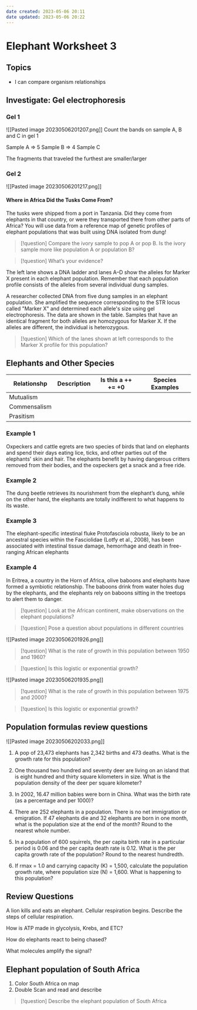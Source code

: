 ```yaml
---
date created: 2023-05-06 20:11
date updated: 2023-05-06 20:22
---
```


# Elephant Worksheet 3

## Topics

- I can compare organism relationships

## Investigate: Gel electrophoresis

### Gel 1

![[Pasted image 20230506201207.png]]
Count the  bands on  sample A, B and C in gel 1

Sample A => 5
Sample B => 4
Sample C

The fragments that traveled the furthest are smaller/larger

### Gel 2

![[Pasted image 20230506201217.png]]

#### Where in Africa Did the Tusks Come From?

The tusks were shipped from a port in Tanzania. Did they come from elephants in that country, or were they transported there from other parts of Africa? You will use data from a reference map of genetic profiles of elephant populations that was built using DNA isolated from dung!

> [!question] Compare the ivory sample to pop A or pop B. Is the ivory sample more like population A or population B?

> [!question] What’s your evidence?

The left lane shows a DNA ladder and lanes A–D show the alleles for Marker X present in each elephant population. Remember that each population profile consists of the alleles from several individual dung samples.

A researcher collected DNA from five dung samples in an elephant population. She amplified the sequence corresponding to the STR locus called "Marker X" and determined each allele's size using gel electrophoresis. The data are shown in the table. Samples that have an identical fragment for both alleles are homozygous for Marker X. If the alleles are different, the individual is heterozygous.

> [!question] Which of the lanes shown at left corresponds to the Marker X profile for this population?

## Elephants and Other Species

| Relationshp  | Description | Is this a ++ += +0 | Species Examples |
| ------------ | ----------- | ------------------ | ---------------- |
| Mutualism    |             |                    |                  |
| Commensalism |             |                    |                  |
| Prasitism    |             |                    |                  |

### Example 1

Oxpeckers and cattle egrets are two species of birds that land on elephants and spend their days eating lice, ticks, and other parties out of the elephants' skin and hair. The elephants benefit by having dangerous critters removed from their bodies, and the oxpeckers get a snack and a free ride.

### Example 2

The dung beetle retrieves its nourishment from the elephant’s dung, while on the other hand, the elephants are totally indifferent to what happens to its waste.

### Example 3

The elephant-specific intestinal fluke Protofasciola robusta, likely to be an ancestral species within the Fasciolidae (Lotfy et al., 2008), has been associated with intestinal tissue damage, hemorrhage and death in free-ranging African elephants

### Example 4

In Eritrea, a country in the Horn of Africa, olive baboons and elephants have formed a symbiotic relationship. The baboons drink from water holes dug by the elephants, and the elephants rely on baboons sitting in the treetops to alert them to danger.

> [!question] Look at the African continent, make observations on the elephant populations?

> [!question] Pose a question about populations in different countries

![[Pasted image 20230506201926.png]]

> [!question] What is the rate of growth in this population between 1950 and 1960?

> [!question] Is this logistic or exponential growth?

![[Pasted image 20230506201935.png]]

> [!question] What is the rate of growth in this population between 1975 and 2000?

> [!question] Is this logistic or exponential growth?

## Population formulas review questions

![[Pasted image 20230506202033.png]]

1. A pop of 23,473 elephants has 2,342 births and 473 deaths. What is the growth rate for this population?

2. One thousand two hundred and seventy deer are living on an island that is eight hundred and thirty square kilometers in size. What is the population density of the deer per square kilometer?

3. In 2002, 16.47 million babies were born in China. What was the birth rate (as a percentage and per 1000)?

4. There are 252 elephants in a population. There is no net immigration or emigration. If 47 elephants die and 32 elephants are born in one month, what is the population size at the end of the month? Round to the nearest whole number.

5. In a population of 600 squirrels, the per capita birth rate in a particular period is 0.06 and the per capita death rate is 0.12. What is the per capita growth rate of the population? Round to the nearest hundredth.

6. If rmax = 1.0 and carrying capacity (K) = 1,500, calculate the population growth rate, where population size (N) = 1,600. What is happening to this population?

## Review Questions

A lion kills and eats an elephant. Cellular respiration begins. Describe the steps of cellular respiration.

How is ATP made in glycolysis, Krebs, and ETC?

How do elephants react to being chased?

What molecules amplify the signal?

## Elephant population of South Africa

1. Color South Africa on map
2. Double Scan and read and describe

> [!question] Describe the elephant population of South Africa
